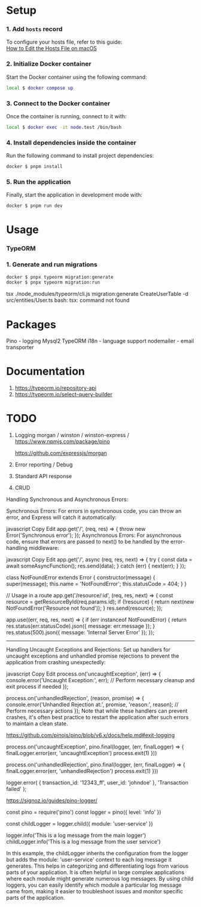 
# Setup

### 1. Add `hosts` record
To configure your hosts file, refer to this guide:  
[How to Edit the Hosts File on macOS](https://phoenixnap.com/kb/mac-hosts-file)

### 2. Initialize Docker container
Start the Docker container using the following command:

```bash
local $ docker compose up
```

### 3. Connect to the Docker container
Once the container is running, connect to it with:

```bash
local $ docker exec -it node.test /bin/bash
```

### 4. Install dependencies inside the container
Run the following command to install project dependencies:

```bash
docker $ pnpm install
```

### 5. Run the application
Finally, start the application in development mode with:

```bash
docker $ pnpm run dev
```

# Usage

### TypeORM

### 1. Generate and run migrations

```bash
docker $ pnpx typeorm migration:generate
docker $ pnpx typeorm migration:run
```
tsx ./node_modules/typeorm/cli.js migration:generate CreateUserTable -d src/entities/User.ts
bash: tsx: command not found

# Packages

Pino - logging
Mysql2
TypeORM
i18n - language support
nodemailer - email transporter

# Documentation

1. https://typeorm.io/repository-api
2. https://typeorm.io/select-query-builder

# TODO

1. Logging
    morgan / winston / winston-express / https://www.npmjs.com/package/pino
    
    https://github.com/expressjs/morgan
    
2. Error reporting / Debug
3. Standard API response
4. CRUD



Handling Synchronous and Asynchronous Errors:

Synchronous Errors: For errors in synchronous code, you can throw an error, and Express will catch it automatically:

javascript
Copy
Edit
app.get('/', (req, res) => {
throw new Error('Synchronous error');
});
Asynchronous Errors: For asynchronous code, ensure that errors are passed to next() to be handled by the error-handling middleware:

javascript
Copy
Edit
app.get('/', async (req, res, next) => {
try {
const data = await someAsyncFunction();
res.send(data);
} catch (err) {
next(err);
}
});


class NotFoundError extends Error {
constructor(message) {
super(message);
this.name = 'NotFoundError';
this.statusCode = 404;
}
}

// Usage in a route
app.get('/resource/:id', (req, res, next) => {
const resource = getResourceById(req.params.id);
if (!resource) {
return next(new NotFoundError('Resource not found'));
}
res.send(resource);
});


app.use((err, req, res, next) => {
if (err instanceof NotFoundError) {
return res.status(err.statusCode).json({ message: err.message });
}
res.status(500).json({ message: 'Internal Server Error' });
});


------------

Handling Uncaught Exceptions and Rejections: Set up handlers for uncaught exceptions and unhandled promise rejections to prevent the application from crashing unexpectedly:

javascript
Copy
Edit
process.on('uncaughtException', (err) => {
console.error('Uncaught Exception:', err);
// Perform necessary cleanup and exit process if needed
});

process.on('unhandledRejection', (reason, promise) => {
console.error('Unhandled Rejection at:', promise, 'reason:', reason);
// Perform necessary actions
});
Note that while these handlers can prevent crashes, it's often best practice to restart the application after such errors to maintain a clean state.


https://github.com/pinojs/pino/blob/v6.x/docs/help.md#exit-logging

process.on('uncaughtException', pino.final(logger, (err, finalLogger) => {
finalLogger.error(err, 'uncaughtException')
process.exit(1)
}))

process.on('unhandledRejection', pino.final(logger, (err, finalLogger) => {
finalLogger.error(err, 'unhandledRejection')
process.exit(1)
}))


logger.error(
{ transaction_id: '12343_ff', user_id: 'johndoe' },
'Transaction failed'
);


https://signoz.io/guides/pino-logger/


const pino = require('pino')
const logger = pino({ level: 'info' })

const childLogger = logger.child({ module: 'user-service' })

logger.info('This is a log message from the main logger')
childLogger.info('This is a log message from the user service')


In this example, the childLogger inherits the configuration from the logger but adds the module: 'user-service' context to each log message it generates. This helps in categorizing and differentiating logs from various parts of your application. It is often helpful in large complex applications where each module might generate numerous log messages. By using child loggers, you can easily identify which module a particular log message came from, making it easier to troubleshoot issues and monitor specific parts of the application.

